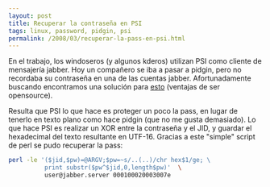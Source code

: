 ```yaml
---
layout: post
title: Recuperar la contraseña en PSI
tags: linux, password, pidgin, psi
permalink: /2008/03/recuperar-la-pass-en-psi.html
---
```


En el trabajo, los windoseros (y algunos kderos) utilizan PSI como cliente de mensajería jabber. Hoy un compañero se iba a pasar a pidgin, pero no recordaba su contraseña en una de las cuentas jabber. Afortunadamente buscando encontramos una solución para [esto](http://blogmal.42.org/rev-eng/psi-password.story) (ventajas de ser opensource).  

Resulta que PSI lo que hace es proteger un poco la pass, en lugar de tenerlo en texto plano como hace pidgin (que no me gusta demasiado). Lo que hace PSI es realizar un XOR entre la contraseña y el JID, y guardar el hexadecimal del texto resultante en UTF-16. Gracias a este "simple" script de perl se pudo recuperar la pass:  

~~~bash
perl -le '($jid,$pw)=@ARGV;$pw=~s/..(..)/chr hex$1/ge; \  
          print substr($pw^$jid,0,length$pw)'  \  
          user@jabber.server 000100020003007e  
~~~